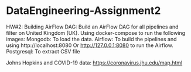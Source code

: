 # DataEngineering-Assignment2
HW#2: Building AirFlow DAG: Build an AirFlow DAG for all pipelines and filter on United Kingdom (UK).
Using docker-compose to run the following images: 
Mongodb: To load the data.
Airflow: To build the pipelines and using http://localhost:8080 Or http://127.0.0.1:8080 to run the Airflow.
Postgresql: To extract CSV file


Johns Hopkins and COVID-19 data: https://coronavirus.jhu.edu/map.html



